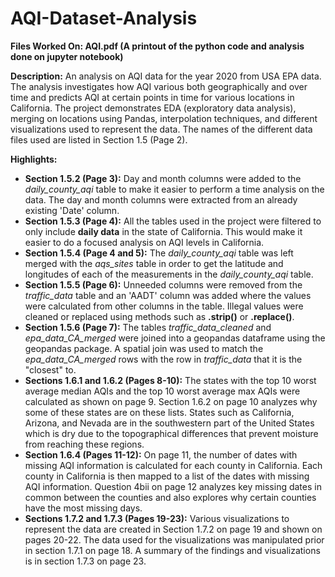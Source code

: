 # AQI-Dataset-Analysis
<strong>Files Worked On: AQI.pdf (A printout of the python code and analysis done on jupyter notebook)</strong><br>

<strong>Description:</strong> An analysis on AQI data for the year 2020 from USA EPA data. The analysis investigates how AQI various both geographically and over time
and predicts AQI at certain points in time for various locations in California. The project demonstrates EDA (exploratory data analysis), merging on locations using
Pandas, interpolation techniques, and different visualizations used to represent the data. The
names of the different data files used are listed in Section 1.5 (Page 2).

<strong>Highlights:</strong><br>
<ul>
  <li><strong>Section 1.5.2 (Page 3):</strong> Day and month columns were added to the <em>daily_county_aqi</em> table to make it easier to perform a time analysis on the data. The day and month columns were extracted from an already existing 'Date' column.</li>
  
  <li><strong>Section 1.5.3 (Page 4):</strong> All the tables used in the project were filtered to only include <strong>daily data</strong> in the state of California. This would make it easier to do a focused analysis on AQI levels in California.</li>
  
  <li><strong>Section 1.5.4 (Page 4 and 5):</strong> The <em>daily_county_aqi</em> table was left merged with the <em>aqs_sites</em> table in order to get the latitude and longitudes of each of the measurements in the <em>daily_county_aqi</em> table.</li>
  
  <li><strong>Section 1.5.5 (Page 6):</strong> Unneeded columns were removed from the <em>traffic_data</em> table and an 'AADT' column was added where the values were calculated from other columns in the table. Illegal values were cleaned or replaced using methods such as <strong>.strip()</strong> or <strong>.replace()</strong>.</li>
  
  <li><strong>Section 1.5.6 (Page 7):</strong> The tables <em>traffic_data_cleaned</em> and <em>epa_data_CA_merged</em> were joined into a geopandas dataframe using the geopandas package. A spatial join was used to match the <em>epa_data_CA_merged</em> rows with the row in <em>traffic_data</em> that it is the "closest" to.</li>
  
  <li><strong>Sections 1.6.1 and 1.6.2 (Pages 8-10):</strong> The states with the top 10 worst average median AQIs and the top 10 worst average max AQIs were calculated as shown on page 9. Section 1.6.2 on page 10 analyzes why some of these states are on these lists. States such as California, Arizona, and Nevada are in the southwestern part of the United States which is dry due to the topographical differences that prevent moisture from reaching these regions.</li>
  
  <li><strong>Section 1.6.4 (Pages 11-12):</strong> On page 11, the number of dates with missing AQI information is calculated for each county in California. Each county in California is then mapped to a list of the dates with missing AQI information. Question 4bii on page 12 analyzes key missing dates in common between the counties and also explores why certain counties have the most missing days.</li>
  
  <li><strong>Sections 1.7.2 and 1.7.3 (Pages 19-23):</strong> Various visualizations to represent the data are created in Section 1.7.2 on page 19 and shown on pages 20-22. The data used for the visualizations was manipulated prior in section 1.7.1 on page 18. A summary of the findings and visualizations is in section 1.7.3 on page 23.</li>
</ul>

